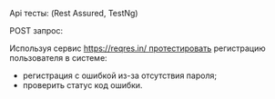 Арі тесты: (Rest Assured, TestNg)

POST запрос:

Используя сервис https://reqres.in/ протестировать регистрацию пользователя в системе: ﻿﻿
- регистрация с ошибкой из-за отсутствия пароля;
- проверить статус код ошибки.
